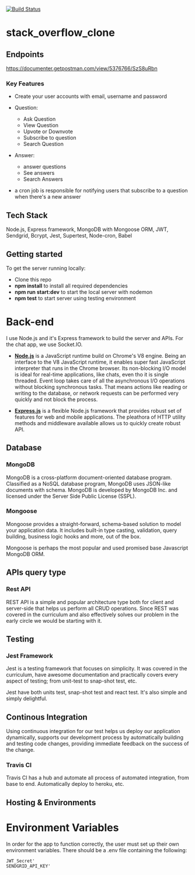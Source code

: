 [![Build Status](https://travis-ci.org/iamcristos/stack_overflow_clone.svg?branch=master)](https://travis-ci.org/iamcristos/stack_overflow_clone)

# stack_overflow_clone

## Endpoints

https://documenter.getpostman.com/view/5376766/SzS8uRbn

### Key Features

- Create your user accounts with email, username and password 

- Question:
    - Ask Question
    - View Question
    - Upvote or Downvote
    - Subscribe to question 
    - Search Question
- Answer:
    - answer questions
    - See answers
    - Search Answers

- a cron job is responsible for notifying users that subscribe to a question when there's a new answer

## Tech Stack

Node.js, Express framework, MongoDB with Mongoose ORM, JWT, Sendgrid, Bcrypt, Jest, Supertest, Node-cron, Babel

## Getting started

To get the server running locally:

- Clone this repo
- **npm install** to install all required dependencies
- **npm run start:dev** to start the local server with nodemon
- **npm test** to start server using testing environment

# Back-end

I use Node.js and it's Express framework to build the server and APIs. For the chat app, we use Socket.IO.

- [**Node.js**](https://nodejs.org/en/) is a JavaScript runtime build on Chrome's V8 engine. Being an interface to the V8 JavaScript runtime, it enables super fast JavaScript interpreter that runs in the Chrome browser. Its non-blocking I/O model is ideal for real-time applications, like chats, even tho it is single threaded. Event loop takes care of all the asynchronous I/O operations without blocking synchronous tasks. That means actions like reading or writing to the database, or network requests can be performed very quickly and not block the process.

- [**Express.js**](https://expressjs.com/) is a flexible Node.js framework that provides robust set of features for web and mobile applications. The pleathora of HTTP utility methods and middleware available allows us to quickly create robust API.

## Database

### **MongoDB**

MongoDB is a cross-platform document-oriented database program. Classified as a NoSQL database program, MongoDB uses JSON-like documents with schema. MongoDB is developed by MongoDB Inc. and licensed under the Server Side Public License (SSPL).

### **Mongoose**

Mongoose provides a straight-forward, schema-based solution to model your application data. It includes built-in type casting, validation, query building, business logic hooks and more, out of the box.

Mongoose is perhaps the most popular and used promised base Javascript MongoDB ORM.

## APIs query type

### **Rest API**

REST API is a simple and popular architecture type both for client and server-side that helps us perform all CRUD operations. Since REST was covered in the curriculum and also effectively solves our problem in the early circle we would be starting with it.

## Testing

### **Jest Framework**

Jest is a testing framework that focuses on simplicity. It was covered in the curriculum, have awesome documentation and practically covers every aspect of testing; from unit-test to snap-shot test, etc.

Jest have both units test, snap-shot test and react test. It's also simple and simply delightful.

## **Continous Integration**

Using continuous integration for our test helps us deploy our application dynamically, supports our development process by automatically building and testing code changes, providing immediate feedback on the success of the change.

### **Travis CI**

Travis CI has a hub and automate all process of automated integration, from base to end. Automatically deploy to heroku, etc.

## Hosting & Environments

# Environment Variables

In order for the app to function correctly, the user must set up their own environment variables. There should be a .env file containing the following:

```
JWT_Secret'
SENDGRID_API_KEY'
```

